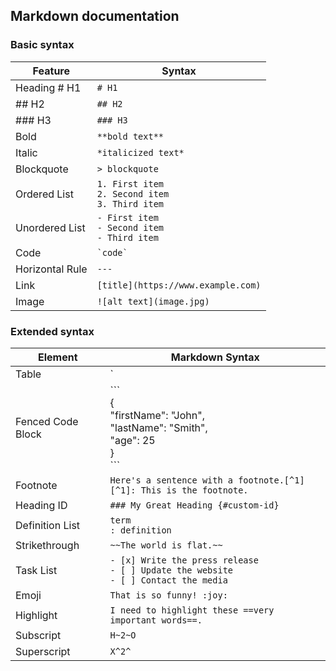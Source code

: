 ## Markdown documentation

### Basic syntax

| Feature          | Syntax                                 |
|------------------|----------------------------------------|
| Heading # H1     | `# H1`                                 |
| ## H2            | `## H2`                                |
| ### H3           | `### H3`                               |
| Bold             | `**bold text**`                        |
| Italic           | `*italicized text*`                    |
| Blockquote       | `> blockquote`                         |
| Ordered List     | `1. First item` <br> `2. Second item` <br> `3. Third item` |
| Unordered List   | `- First item` <br> `- Second item` <br> `- Third item`   |
| Code             | `` `code` ``                           |
| Horizontal Rule  | `---`                                  |
| Link             | `[title](https://www.example.com)`     |
| Image            | `![alt text](image.jpg)`               |


### Extended syntax

| Element              | Markdown Syntax                                                      |
|----------------------|----------------------------------------------------------------------|
| Table                | `| Syntax | Description |`<br>`| ----------- | ----------- |`<br>`| Header | Title |`<br>`| Paragraph | Text |` |
| Fenced Code Block    | \```<br>{<br>  "firstName": "John",<br>  "lastName": "Smith",<br>  "age": 25<br>}<br>\``` |
| Footnote             | `Here's a sentence with a footnote.[^1]`<br>`[^1]: This is the footnote.` |
| Heading ID           | `### My Great Heading {#custom-id}`                                  |
| Definition List      | `term`<br>`: definition`                                             |
| Strikethrough        | `~~The world is flat.~~`                                             |
| Task List            | `- [x] Write the press release`<br>`- [ ] Update the website`<br>`- [ ] Contact the media` |
| Emoji                | `That is so funny! :joy:`                                            |
| Highlight            | `I need to highlight these ==very important words==.`                |
| Subscript            | `H~2~O`                                                              |
| Superscript          | `X^2^`                                                               |


